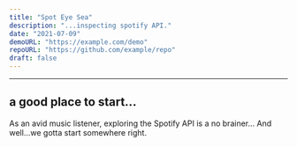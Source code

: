 ```yaml
---
title: "Spot Eye Sea"
description: "...inspecting spotify API."
date: "2021-07-09"
demoURL: "https://example.com/demo"
repoURL: "https://github.com/example/repo"
draft: false
---
```


---

## a good place to start...

As an avid music listener, exploring the Spotify API is a no brainer...
And well...we gotta start somewhere right. 
